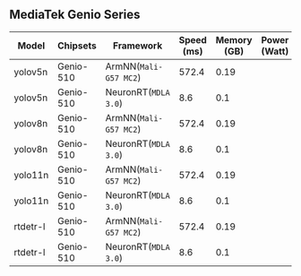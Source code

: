 ## MediaTek Genio Series
  
  | Model   |     Chipsets          |    Framework                |    Speed (ms) |   Memory (GB) |  Power (Watt) |     Temp (°C)    |
  |---------|-----------------------|-----------------------------|---------------|---------------|---------------|------------------|
  | yolov5n  |  Genio-510 | ArmNN(`Mali-G57 MC2`)       | 572.4         |  0.19         |               |                  |
  | yolov5n  |  Genio-510 | NeuronRT(`MDLA 3.0`)        | 8.6           | 0.1           |               |                  |
  | yolov8n  |  Genio-510 | ArmNN(`Mali-G57 MC2`)       | 572.4         |  0.19         |               |                  |
  | yolov8n  |  Genio-510 | NeuronRT(`MDLA 3.0`)        | 8.6           | 0.1           |               |                  |
  | yolo11n  |  Genio-510 | ArmNN(`Mali-G57 MC2`)       | 572.4         |  0.19         |               |                  |
  | yolo11n  |  Genio-510 | NeuronRT(`MDLA 3.0`)        | 8.6           | 0.1           |               |                  |
  | rtdetr-l |  Genio-510 | ArmNN(`Mali-G57 MC2`)       | 572.4         |  0.19         |               |                  |
  | rtdetr-l |  Genio-510 | NeuronRT(`MDLA 3.0`)        | 8.6           | 0.1           |               |                  |
